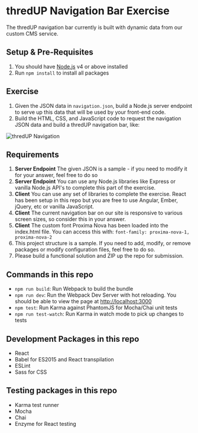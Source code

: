 # thredUP Navigation Bar Exercise

The thredUP navigation bar currently is built with dynamic data from our custom CMS service.

## Setup & Pre-Requisites
1.  You should have [Node.js](https://nodejs.org/) v4 or above installed
2.  Run `npm install` to install all packages

## Exercise
1.  Given the JSON data in `navigation.json`, build a Node.js server endpoint to serve up this data that will be used by your front-end code.
2.  Build the HTML, CSS, and JavaScript code to request the navigation JSON data and build a thredUP navigation bar, like:

![thredUP Navigation](http://i.imgur.com/Lyrd1L6.png)

## Requirements
1.  **Server Endpoint** The given JSON is a sample - if you need to modify it for your answer, feel free to do so
2.  **Server Endpoint** You can use any Node.js libraries like Express or vanilla Node.js API's to complete this part of the exercise.
2.  **Client** You can use any set of libraries to complete the exercise. React has been setup in this repo but you are free to use Angular, Ember, jQuery, etc or vanilla JavaScript.
3.  **Client** The current navigation bar on our site is responsive to various screen sizes, so consider this in your answer.
4.  **Client** The custom font Proxima Nova has been loaded into the index.html file. You can access this with: `font-family: proxima-nova-1, proxima-nova-2`
5.  This project structure is a sample. If you need to add, modify, or remove packages or modify configuration files, feel free to do so.
6.  Please build a functional solution and ZIP up the repo for submission.

## Commands in this repo
* `npm run build`: Run Webpack to build the bundle
* `npm run dev`: Run the Webpack Dev Server with hot reloading. You should be able to view the page at [http://localhost:3000](http://localhost:3000)
* `npm test`: Run Karma against PhantomJS for Mocha/Chai unit tests
* `npm run test-watch`: Run Karma in watch mode to pick up changes to tests

## Development Packages in this repo
* React
* Babel for ES2015 and React transpilation
* ESLint
* Sass for CSS

## Testing packages in this repo
* Karma test runner
* Mocha
* Chai
* Enzyme for React testing
